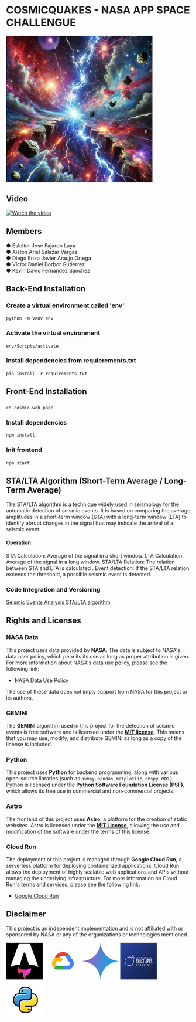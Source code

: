 ﻿# COSMICQUAKES - NASA APP SPACE CHALLENGUE
![Descripción de la imagen](./image/file.jpg)

## Video
[![Watch the video](https://img.youtube.com/vi/Qt17XqvM73Y/hqdefault.jpg)](https://www.youtube.com/watch?v=Qt17XqvM73Y)

## Members
● Esleiter Jose Fajardo Laya  
● Aiston Ariel Salazar Vargas  
● Diego Enzo Javier Araujo Ortega  
● Víctor Daniel Borbor Gutiérrez  
● Kevin David Fernandez Sanchez

## Back-End Installation
### Create a virtual environment called 'env'
```
python -m venv env
```

### Activate the virtual environment
```
env/Scripts/activate
```

### Install dependencies from requierements.txt
````
pip install -r requirements.txt
````

## Front-End Installation
### 
```
cd cosmic-web-page
```

### Install dependencies
```
npm install
```

### Init frontend
```
npm start
```

## STA/LTA Algorithm (Short-Term Average / Long-Term Average)
The STA/LTA algorithm is a technique widely used in seismology for the automatic detection of seismic events. It is based on comparing the average amplitudes in a short-term window (STA) with a long-term window (LTA) to identify abrupt changes in the signal that may indicate the arrival of a seismic event.

#### Operation:
STA Calculation: Average of the signal in a short window.
LTA Calculation: Average of the signal in a long window.
STA/LTA Relation: The relation between STA and LTA is calculated .
Event detection: If the STA/LTA relation exceeds the threshold, a possible seismic event is detected.

### Code Integration and Versioning
[Seismic Events Analysis STA/LTA algorithm](./Backend/README.md)


## Rights and Licenses

### NASA Data
This project uses data provided by **NASA**. The data is subject to NASA's data user policy, which permits its use as long as proper attribution is given. For more information about NASA's data use policy, please see the following link:

- [NASA Data Use Policy]([https://www.nasa.gov/content/nasa-open-data-policy](https://www.nasa.gov/wp-content/uploads/2021/12/nasa-ocs-public-access-plan-may-2023.pdf))

The use of these data does not imply support from NASA for this project or its authors.

### GEMINI
The **GEMINI** algorithm used in this project for the detection of seismic events is free software and is licensed under the **[MIT license](https://opensource.org/licenses/MIT)**. This means that you may use, modify, and distribute GEMINI as long as a copy of the license is included.

### Python
This project uses **Python** for backend programming, along with various open-source libraries (such as `numpy`, `pandas`, `matplotlib`, `obspy`, etc.). Python is licensed under the **[Python Software Foundation License (PSF)](https://docs.python.org/3/license.html)**, which allows its free use in commercial and non-commercial projects.

### Astro
The frontend of this project uses **Astro**, a platform for the creation of static websites. Astro is licensed under the **[MIT License](https://opensource.org/licenses/MIT)**, allowing the use and modification of the software under the terms of this license.

### Cloud Run
The deployment of this project is managed through **Google Cloud Run**, a serverless platform for deploying containerized applications. Cloud Run allows the deployment of highly scalable web applications and APIs without managing the underlying infrastructure. For more information on Cloud Run's terms and services, please see the following link:

- [Google Cloud Run](https://cloud.google.com/run)
## Disclaimer
This project is an independent implementation and is not affiliated with or sponsored by NASA or any of the organizations or technologies mentioned.


![Descripción de la imagen](./image/AstroLogo.png) ![Descripción de la imagen](./image/cloudLogo.png) ![Descripción de la imagen](./image/GeminiLogo.png) ![Descripción de la imagen](./image/NASAlogo.png) ![Descripción de la imagen](./image/pythonLogo.png)
